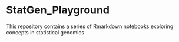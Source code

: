 # StatGen_Playground
This repository contains a series of Rmarkdown notebooks exploring concepts in statistical genomics
